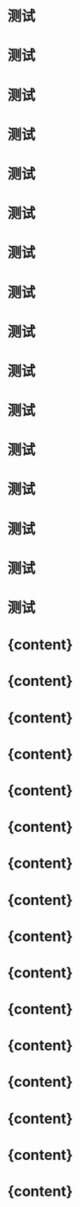 # 测试
# 测试
# 测试
# 测试
# 测试
# 测试
# 测试
# 测试
# 测试
# 测试
# 测试
# 测试
# 测试
# 测试
# 测试
# 测试
# {content}
# {content}
# {content}
# {content}
# {content}
# {content}
# {content}
# {content}
# {content}
# {content}
# {content}
# {content}
# {content}
# {content}
# {content}
# {content}
